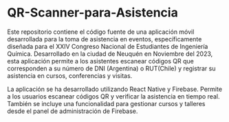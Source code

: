 # QR-Scanner-para-Asistencia

Este repositorio contiene el código fuente de una aplicación móvil desarrollada para la toma de asistencia en eventos, específicamente diseñada para el XXIV Congreso Nacional de Estudiantes de Ingeniería Química.
Desarrollado en la ciudad de Neuquén en Noviembre del 2023, esta aplicación permite a los asistentes escanear códigos QR que corresponden a su número de DNI (Argentina) o RUT(Chile) y registrar su asistencia en cursos, conferencias y visitas.

La aplicación se ha desarrollado utilizando React Native y Firebase. Permite a los usuarios escanear códigos QR y verificar la asistencia en tiempo real.
También se incluye una funcionalidad para gestionar cursos y talleres desde el panel de administración de Firebase.
